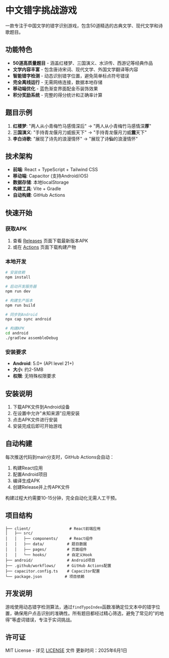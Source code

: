# 中文错字挑战游戏

一款专注于中国文学的错字识别游戏，包含50道精选的古典文学、现代文学和诗歌题目。

## 功能特色

- **50道高质量题目** - 涵盖红楼梦、三国演义、水浒传、西游记等经典作品
- **文学内容丰富** - 包含唐诗宋词、现代文学、外国文学翻译等内容
- **智能错字检测** - 动态识别错字位置，避免简单标点符号错误
- **完全离线运行** - 无需网络连接，数据本地存储
- **移动端优化** - 蓝色渐变界面配金币装饰效果
- **积分奖励系统** - 完整的得分统计和正确率计算

## 题目示例

1. **红楼梦**: "两人从小青梅竹马感情深后" → "两人从小青梅竹马感情深**厚**"
2. **三国演义**: "手持青龙偃月刀威振天下" → "手持青龙偃月刀威**震**天下"
3. **李白诗歌**: "展现了诗先的浪漫情怀" → "展现了诗**仙**的浪漫情怀"

## 技术架构

- **前端**: React + TypeScript + Tailwind CSS
- **移动端**: Capacitor (支持Android/iOS)
- **数据存储**: 本地localStorage
- **构建工具**: Vite + Gradle
- **自动构建**: GitHub Actions

## 快速开始

### 获取APK

1. 查看 [Releases](../../releases) 页面下载最新版本APK
2. 或在 [Actions](../../actions) 页面下载构建产物

### 本地开发

```bash
# 安装依赖
npm install

# 启动开发服务器
npm run dev

# 构建生产版本
npm run build

# 同步到Android
npx cap sync android

# 构建APK
cd android
./gradlew assembleDebug
```

### 安装要求

- **Android**: 5.0+ (API level 21+)
- **大小**: 约2-5MB
- **权限**: 无特殊权限要求

## 安装说明

1. 下载APK文件到Android设备
2. 在设置中允许"未知来源"应用安装
3. 点击APK文件进行安装
4. 安装完成后即可开始游戏

## 自动构建

每次推送代码到main分支时，GitHub Actions会自动：

1. 构建React应用
2. 配置Android项目
3. 编译生成APK
4. 创建Release并上传APK文件

构建过程大约需要10-15分钟，完全自动化无需人工干预。

## 项目结构

```
├── client/                 # React前端应用
│   ├── src/
│   │   ├── components/     # React组件
│   │   ├── data/          # 题目数据
│   │   ├── pages/         # 页面组件
│   │   └── hooks/         # 自定义Hook
├── android/               # Android项目
├── .github/workflows/     # GitHub Actions配置
├── capacitor.config.ts    # Capacitor配置
└── package.json          # 项目依赖
```

## 开发说明

游戏使用动态错字检测算法，通过`findTypoIndex`函数准确定位文本中的错字位置，确保用户点击识别的准确性。所有题目都经过精心筛选，避免了常见的"的地得"等虚词错误，专注于实词挑战。

## 许可证

MIT License - 详见 [LICENSE](LICENSE) 文件
更新时间：2025年6月1日
